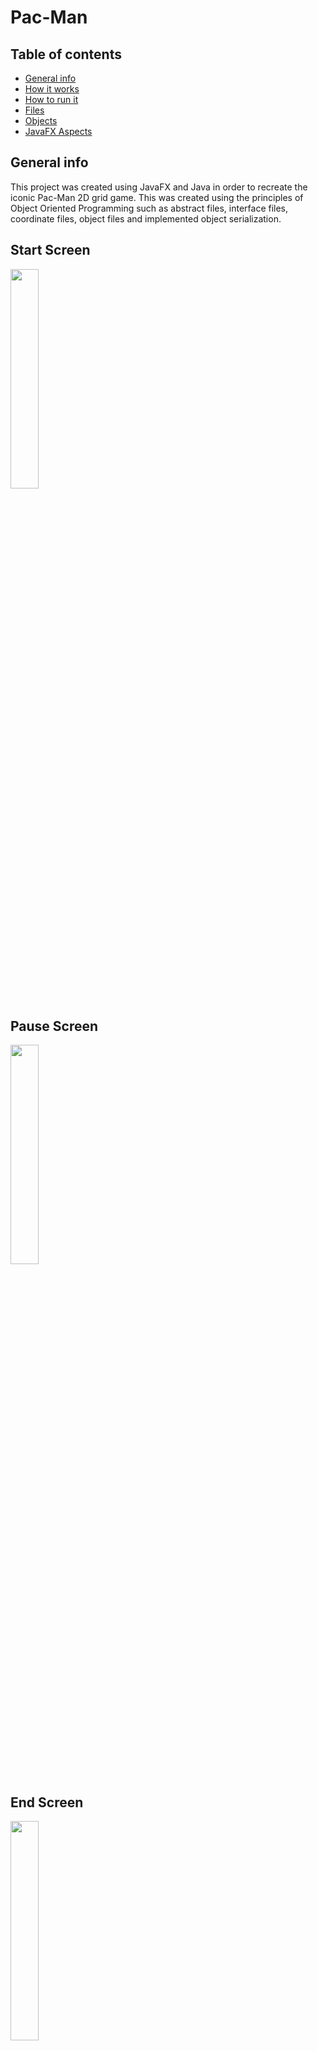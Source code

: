 # Pac-Man
 
## Table of contents
* [General info](#general-info)
* [How it works](#how-it-works)
* [How to run it](#run-it)
* [Files](#files)
* [Objects](#objects)
* [JavaFX Aspects](#javafx-aspects)

## General info
This project was created using JavaFX and Java in order to recreate the iconic Pac-Man 2D grid game. This was created using the principles of Object Oriented Programming such as abstract files, interface files, coordinate files, object files and implemented object serialization. 

## Start Screen
<img src= "https://user-images.githubusercontent.com/77298953/210633232-6e0d9d08-2e4e-4559-8992-33d0053b7175.png" width=30% height=30%>

## Pause Screen
<img src= "https://user-images.githubusercontent.com/77298953/210633709-a2d806a4-f117-4d0d-8070-9c115abea5fb.png" width=30% height=30%>

## End Screen
<img src= "https://user-images.githubusercontent.com/77298953/210633538-afe6d41b-217a-4d49-8ed6-89de871a784c.png" width=30% height=30%>



## How it works
This project is very complex and has a lot of files. Each of the moving characters (i.e Pac-Man and ghosts) are all gifs that are displayed as animations. Depending on which direction Pac-Man moves (based on key strokes), the program determines which gif to display. The pellets are images that appear aand dissapear as Pac-Man moves across the board and all of this is kept track of by a large text file. The text file is mnade up of numerous characters that represent different aspects of the game. There is a characters that outlines the maze, a character that is the current position of Pac-Man, a character that displays the path Pac-Man has taken, unique characters for each ghost to keep track of them, a character to show where the pellets are as well as a character to show where the power pellets are. Each ghost has a randomized path that is uniquely generated each time the program is ran to simulate the game. Power pellets work as in the original game where the users points can increase or give Pac-Man the ability to eat the ghosts. A user can save the game and then reload to where they left off using object serialization where a file is created and then stored temporarily until it is either loaded again to resume the game or deleted if the user decides to start a new game.  

## Files

Abstract files
* Ghost 1
* Ghost 2
* Ghost 3
* Ghost 4

Interface files
* RegularPellet - increases score by 10 points
* PowerPellet - increases score by 50 points
* Cherry - increases score by 100 points
* Strawberry - increases score by 300 points
* Orange - increases score by 500 points
* Apple - increases score by 700 points

## Objects
 
* RegularPellet
* PowerPellet
* Pac-Man
* Ghost1
* Ghost2
* Ghost3
* Ghost4
* Cherry
* Strawberry
* Orange
* Apple

## JavaFX Aspects
* Start Screen (start new game or resume old game)
* Menu to restart game
* Number of lives left
* Score of user
* Finishing/victory screen
* Animations of Pac-Man and ghosts
* Toggle audio ex. background music, noises when eating pellets/powerups

## Credits
* https://github.com/justinZ45
* https://github.com/madisondegrezia
* https://github.com/SebastianS02
